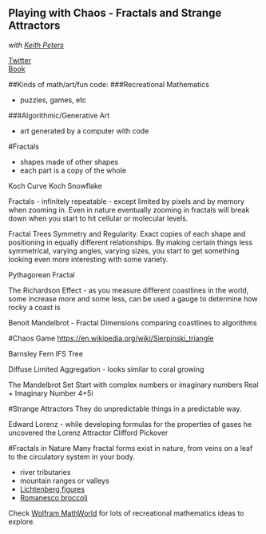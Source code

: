 Playing with Chaos - Fractals and Strange Attractors
---------------------------------------------
*with [Keith Peters](http://www.bit-101.com)*

[Twitter](https://twitter.com/bit101)  
[Book](http://playingwithchaos.net)  

##Kinds of math/art/fun code:
###Recreational Mathematics
- puzzles, games, etc

###Algorithmic/Generative Art
- art generated by a computer with code

#Fractals 
- shapes made of other shapes
- each part is a copy of the whole

Koch Curve
Koch Snowflake

Fractals - infinitely repeatable - except limited by pixels and by memory when zooming in. Even in nature eventually zooming 
in fractals will break down when you start to hit cellular or molecular levels.

Fractal Trees
Symmetry and Regularity. Exact copies of each shape and positioning in equally different relationships. By making certain 
things less symmetrical, varying angles, varying sizes, you start to get something looking even more interesting with some variety.

Pythagorean Fractal

The Richardson Effect - as you measure different coastlines in the world, some increase more and some less, can be used a gauge 
to determine how rocky a coast is

Benoit Mandelbrot - Fractal Dimensions comparing coastlines to algorithms

#Chaos Game
https://en.wikipedia.org/wiki/Sierpinski_triangle

Barnsley Fern
IFS Tree

Diffuse Limited Aggregation - looks similar to coral growing

The Mandelbrot Set
Start with complex numbers or imaginary numbers
Real + Imaginary Number
4+5i

#Strange Attractors
They do unpredictable things in a predictable way.

Edward Lorenz - while developing formulas for the properties of gases he uncovered the Lorenz Attractor
Clifford Pickover

#Fractals in Nature
Many fractal forms exist in nature, from veins on a leaf to the circulatory system in your body.
- river tributaries
- mountain ranges or valleys
- [Lichtenberg figures](https://en.wikipedia.org/wiki/Lichtenberg_figure)
- [Romanesco broccoli](https://en.wikipedia.org/wiki/Romanesco_broccoli)


Check [Wolfram MathWorld](http://mathworld.wolfram.com/) for lots of recreational mathematics ideas to explore.
